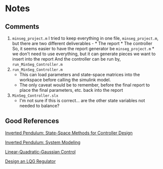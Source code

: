 # Notes #


## Comments ##
1. `minseg_project.m`
    I tried to keep everything in one file, `minseg_project.m`, but there are two different deliverables - 
        * The report
        * The controller
    So, it seems easier to have the report generator be `minseg_project.m`
        * we don't need to use everything, but it can generate pieces we want to insert into the report
    And the controller can be run by, `run_MinSeg_Controller.m`
2. `run_MinSeg_Controller.m`
    * This can load parameters and state-space matrices into the workspace before calling the simulink model.
    * The only caveat would be to remember, before the final report to place the final parameters, etc. back into the report
3. `MinSeg_Controller.slx`
    * I'm not sure if this is correct... are the other state variables not needed to balance? 


## Good References ##
[Inverted Pendulum: State-Space Methods for Controller Design](http://ctms.engin.umich.edu/CTMS/index.php?example=InvertedPendulum&section=ControlStateSpace)

[Inverted Pendulum: System Modeling](http://ctms.engin.umich.edu/CTMS/index.php?example=InvertedPendulum&section=SystemModeling)

[Linear-Quadratic-Gaussian Control](http://www.mathworks.com/help/control/multi-input-multi-output-control-design.html)

[Design an LQG Regulator](http://www.mathworks.com/help/control/getstart/functions-for-compensator-design.html#f2-1031766)

